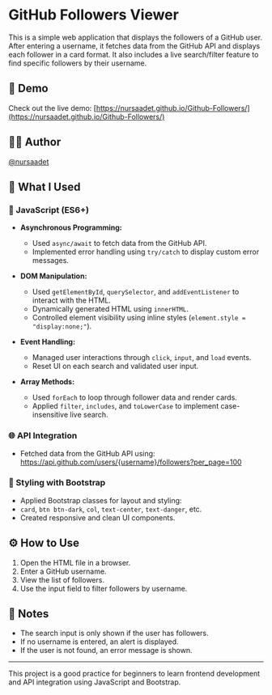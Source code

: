 # GitHub Followers Viewer

This is a simple web application that displays the followers of a GitHub user. After entering a username, it fetches data from the GitHub API and displays each follower in a card format. It also includes a live search/filter feature to find specific followers by their username.

## 🚀 Demo

Check out the live demo: [https://nursaadet.github.io/Github-Followers/](https://nursaadet.github.io/Github-Followers/)

## 🧑‍💻 Author

[@nursaadet](https://github.com/nursaadet)


## 🚀 What I Used

### 🧠 JavaScript (ES6+)
- **Asynchronous Programming:**
  - Used `async/await` to fetch data from the GitHub API.
  - Implemented error handling using `try/catch` to display custom error messages.

- **DOM Manipulation:**
  - Used `getElementById`, `querySelector`, and `addEventListener` to interact with the HTML.
  - Dynamically generated HTML using `innerHTML`.
  - Controlled element visibility using inline styles (`element.style = "display:none;"`).

- **Event Handling:**
  - Managed user interactions through `click`, `input`, and `load` events.
  - Reset UI on each search and validated user input.

- **Array Methods:**
  - Used `forEach` to loop through follower data and render cards.
  - Applied `filter`, `includes`, and `toLowerCase` to implement case-insensitive live search.

### 🌐 API Integration
- Fetched data from the GitHub API using:
https://api.github.com/users/{username}/followers?per_page=100


### 🎨 Styling with Bootstrap
- Applied Bootstrap classes for layout and styling:
- `card`, `btn btn-dark`, `col`, `text-center`, `text-danger`, etc.
- Created responsive and clean UI components.


## ⚙️ How to Use
1. Open the HTML file in a browser.
2. Enter a GitHub username.
3. View the list of followers.
4. Use the input field to filter followers by username.

## 📝 Notes
- The search input is only shown if the user has followers.
- If no username is entered, an alert is displayed.
- If the user is not found, an error message is shown.

---

This project is a good practice for beginners to learn frontend development and API integration using JavaScript and Bootstrap.

